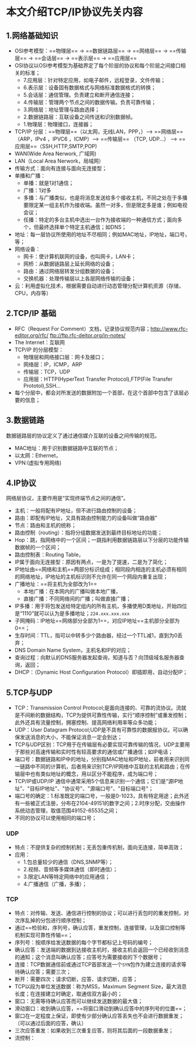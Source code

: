 # 本文介绍TCP/IP协议先关内容

## 1.网络基础知识

-   OSI参考模型：==物理层== -> ==数据链路层== -> ==网络层== -> ==传输层== -> ==会话层== -> ==表示层== -> ==应用层==
-   OSI协议以OSI参考模型为基础界定了每个阶层的协议和每个阶层之间接口相关的标准；
    -   7.应用层：针对特定应用，如电子邮件，远程登录，文件传输；
    -   6.表示层：设备固有数据格式与网络标准数据格式的转换；
    -   5.会话层：通信管理。负责建立和断开通信连接；
    -   4.传输层：管理两个节点之间的数据传输。负责可靠传输；
    -   3.网络层：地址管理与路由选择；
    -   2.数据链路层：互联设备之间传送和识别数据帧。
    -   1.物理层：物理接口，连接器；
-   TCP/IP 分层：==物理层==（以太网，无线LAN，PPP，）-->  ==网络层==（ARP，IPv4 ，IPVC6 ，ICMP）--> ==传输层== （TCP, UDP...） --> ==应用层==（SSH,HTTP,SMTP,POP)
-   WAN(Wide Area Nerwork, 广域网)
-   LAN（Local Area Nerwork，局域网）
-   传输方式：面向有连接与面向无连接型；
-   单播和广播：
    -   单播：就是1对1通信；
    -   广播：1对多
    -   多播：与广播类似，也是将消息发送给多个接收主机，不同之处在于多播要限定某一组主机作为接收端。虽然一对多，但是限定多是谁；例如电视会议；
    -   任播：特定的多台主机中选出一台作为接收端的一种通信方式；面向多个，但最终选择单个特定主机通信；如DNS；
-   地址：每一层协议所使用的地址不尽相同；例如MAC地址，IP地址，端口号，等；
-   网络设备：
    -   网卡：使计算机联网的设备，也叫网卡，LAN卡；
    -   网桥：从数据链路层上延长网络的设备；
    -   路由：通过网络层转发分组数据的设备；
    -   交换机器：处理传输层以上各层网络传输的设备；
-   云：利用虚拟化技术，根据需要自动进行动态管理分配计算机资源（存储，CPU，内存等）

## 2.TCP/IP 基础

-   RFC（Request For Comment）文档，记录协议规范内容；http://www.rfc-editor.org/rfc/   ftp://ftp.rfc-deitor.org/in-notes/
-   The Internet：互联网
-   TCP/IP 的分层模型：
    -   物理层和网络接口层：网卡及接口；
    -   网络层：IP，ICMP，ARP
    -   传输层：TCP，UDP
    -   应用层：HTTP(HyperText Transfer Protocol),FTP(File Transfer Prototol),SSH...
-   每个分层中，都会对所发送的数据附加一个首部，在这个首部中包含了该层必要的信息；


## 3.数据链路

数据链路层的协议定义了通过通信媒介互联的设备之间传输的规范。

-   MAC地址：用于识别数据链路中互联的节点；
-   以太网：Ethernet，
-   VPN:(虚拟专用网络)

## 4.IP协议

网络层协议，主要作用是“实现终端节点之间的通信”。

-   主机：一般将配有IP地址，但不进行路由控制的设备；
-   路由：即配有IP地址，又具有路由控制能力的设备叫做“路由器”
-   节点：路由和主机的统称；
-   路由控制（routing）：指将分组数据发送到最终目标地址的功能；
-   Hop：跳，指网络中的一个区间；一跳指利用数据链路层以下分层的功能传输数据帧的一个区间；
-   路由控制表：Routing Table，
-   IP属于面向无连接型：原因有两点，一是为了提速，二是为了简化；
-   IP地址由==网络和主机==两部分标识组成；相同段内相连的主机必须有相同的网络地址，IP地址的主机标识则不允许在同一个网段内重复出现；
-   广播地址：==将主机为全部改为1==
    -   本地广播：在本网内的广播叫做本地广播，
    -   直接广播：不同网络间的广播；叫做直接广播；
-   IP多播：用于将包发送给特定组内的所有主机，多播使用D类地址，开始四位是“1110”就可以认为是多播地址；`224.xxx.xxx.xxx`
-   子网掩码：IP地址==网络部分全部为1==，对应IP地址==主机部分全部为0==；
-   生存时间：TTL，指可以中转多少个路由器，经过一个TTL减1，直到为0丢弃；
-   DNS Domain Name System，主机名和IP的对应；
-   查询过程：向默认的DNS服务器发起查询，知道与否？向顶级域名服务器查询，返回；
-   DHCP：（Dynamic Host Configuration Protocol）即插即用，自动分配IP；


## 5.TCP与UDP

-   TCP：Transmission Control Protocol;是面向连接的、可靠的流协议。流就是不间断的数据结构，TCP为提供可靠性传输，实行“顺序控制”或重发控制；此外还具有流量控制，拥塞控制、提高网络利用率等众多功能；
-   UDP：User Datagram Protocol;UDP是不具有可靠性的数据报协议。可以确保发送消息的大小，不能保证消息一定会到达；
-   TCP与UDP区别：TCP用于在传输层有必要实现可靠传输的情况，UDP主要用于那些对高速传输和实时性有较高要求的通信或广播通信；如IP电话；
-   端口号：数据链路和IP中的地址，分别指MAC地址和IP地址，前者用来识别同一链路中不同的计算机，后者用来识别TCP/IP网络中互联的主机和路由；在传输层中也有类似地址的概念，用以区分不能程序，成为端口号；
-   TCP/IP或UDP/IP 通信中通常采用5个信息来识别一个通信；它们是“源IP地址”、"目标IP地址"、"协议号"、"源端口号"、"目标端口号"；
-   端口号的确定：1.标准既定的端口号，一般是0-1023，具有特定用途；此外还有一些被正式注册，分布在2104-49151的数字之间；2.时序分配，交由操作系统动态管理，取值范围49152-65535之间；
-   不同的协议可以使用相同的端口号；

### UDP

-   特点：不提供复杂的控制机制；无丢包重传机制，面向无连接，简单高效；
-   应用：
    -   1.包总量较少的通信（DNS,SNMP等）；
    -   2.视频、音频等多媒体通信（即时通信）；
    -   3.限定LAN等特定网络中的应用通信；
    -   4.广播通信（广播，多播）；

### TCP

-   特点：对传输、发送、通信进行控制的协议；可以进行丢包时的重发控制，对次序乱掉的分包进行顺序控制；
-   通过==检验和，序列号，确认应答，重发控制，连接管理，以及窗口控制等机制实现可靠性传输==；
-   序列号：按顺序给发送数据的每个字节都标记上号码的编号；
-   确认应答：发送端的数据到达接收主机时，接收主机会返回一个已经收到消息的通知；这个消息叫确认应答；应答号为需要接收的下个数据号；
-   连接：TCP数据通信前或通过TCP首部发送一个`SYN`包作为建立连接的请求等待确认应答；需要三次；
-   断开：需要四次；请求切断，应答、请求切断，应答；
-   TCP以段为单位发送数据：称为MSS，Maximum Segment Size，最大消息长度；在连接建立时确定，取通信双方最小的；
-   窗口：无需等待确认应答而可以继续发送数据的最大值；
-   滑动窗口：收到确认应答，==将窗口滑动到确认应答中的序列号的位置==；
-   窗口在一定程度上保证，即使有少部分确认应答丢失也不会进行数据重发；（可以通过后面的应答，确认）
-   三次应答重发：如果收到三次重复应答，则将其后面的一段数据重发；
-   流控制：


